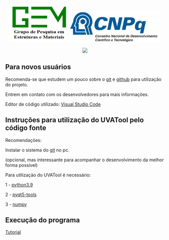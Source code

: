 <p align="center">
  <img src="https://raw.githubusercontent.com/arthurbg951/UVATool/main/src/icons/GEM.jpeg" style="height: 120px;"><img src="https://raw.githubusercontent.com/arthurbg951/UVATool/main/src/icons/CNPQ.jpeg" style="height: 100px;">
</p>

<p align="center">
<img src="http://img.shields.io/static/v1?label=STATUS&message=EM%20DESENVOLVIMENTO&color=GREEN&style=for-the-badge"/>
</p>


## Para novos usuários

Recomenda-se que estudem um pouco sobre o <a href="https://pt.wikipedia.org/wiki/Git">git</a> e <a href="https://pt.wikipedia.org/wiki/GitHub">github</a> para utilização do projeto.

Entrem em contato com os desenvolvedores para mais informações.

Editor de código utilizado: <a href="https://code.visualstudio.com/download">Visual Studio Code</a>

## Instruções para utilização do UVATool pelo código fonte

Recomendações:

Instalar o sistema do <a href="https://git-scm.com/downloads">git</a> no pc.

(opcional, mas interessante para acompanhar o desenvolvimento da melhor forma possível)

Para utilização do UVATool é necessário: 

1 - <a href="https://www.python.org/downloads/">python3.9</a>

2 - <a href="https://pypi.org/project/pyqt5-tools/">pyqt5-tools</a>

3 - <a href="https://pypi.org/project/numpy/">numpy</a>

## Execução do programa

<a href="https://youtu.be/HX6RHFUiZRw">Tutorial</a>

<!-- ### Windows:
 Basta executar o arquivo setup.bat dentro da pasta src ou executar a task "UVATool" (test) pelo vscode

### MacOS: 
 Entre na pasta src/UVATool_UI pelo terminal e digite: python3.9 form_uvatool.py ou executar a task "UVATool" (test) pelo vscode

### Linux: 
 Entre na pasta src/UVATool_UI pelo terminal e digite: python3.9 form_uvatool.py ou executar a task "UVATool" (test) pelo vscode -->


